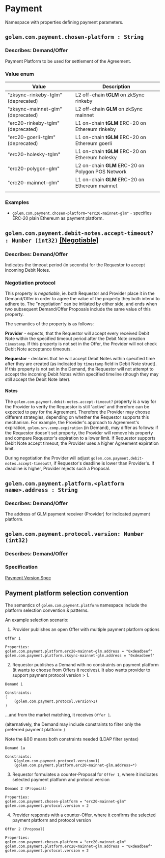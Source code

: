 # Payment
Namespace with properties defining payment parameters. 

## `golem.com.payment.chosen-platform : String`

### Describes: Demand/Offer

Payment Platform to be used for settlement of the Agreement.

### Value enum
| Value                              | Description                                       |
|------------------------------------|---------------------------------------------------|
| "zksync-rinkeby-tglm" (deprecated) | L2 off-chain **tGLM** on zkSync rinkeby           |
| "zksync-mainnet-glm" (deprecated)  | L2 off-chain **GLM** on zkSync mainnet            |
| "erc20-rinkeby-tglm" (deprecated)  | L1 on-chain **tGLM** ERC-20 on Ethereum rinkeby   |
| "erc20-goerli-tglm" (deprecated)   | L1 on-chain **tGLM** ERC-20 on Ethereum goerli    |
| "erc20-holesky-tglm"               | L1 on-chain **tGLM** ERC-20 on Ethereum holesky   |
| "erc20-polygon-glm"                | L2 on-chain **GLM** ERC-20 on Polygon POS Network |
| "erc20-mainnet-glm"                | L1 on-chain **GLM** ERC-20 on Ethereum mainnet    |
|                                    |                                                   |

### **Examples**
* `golem.com.payment.chosen-platform="erc20-mainnet-glm"` - specifies ERC-20 plain Ethereum as payment platform.

## `golem.com.payment.debit-notes.accept-timeout? : Number (int32)` [[Negotiable]](/standards/README.md#fact-vs-negotiable-properties)

### Describes: Demand/Offer

Indicates the timeout period (in seconds) for the Requestor to accept incoming Debit Notes.

### Negotiation protocol

This property is *negotiable*, ie. both Requestor and Provider place it in the Demand/Offer in order to agree the value of the property they both intend to adhere to. The "negotiation" can be initiated by either side, and ends when two subsequent Demand/Offer Proposals include the same value of this property.

The semantics of the property is as follows:

**Provider** - expects, that the Requestor will accept every received Debit Note within the specified timeout period after the Debit Note creation `timestamp`. If this property is not set in the Offer, the Provider will not check Debit Note acceptance timeouts.

**Requestor** - declares that he will accept Debit Notes within specified time after they are created (as indicated by `timestamp` field in Debit Note struct). If this property is not set in the Demand, the Requestor will not attempt to accept the incoming Debit Notes within specified timeline (though they may still accept the Debit Note later).

#### Notes

The `golem.com.payment.debit-notes.accept-timeout?` property is a way for the Provider to verify the Requestor is still 'active' and therefore can be expected to pay for the Agreement. Therefore the Provider may choose different strategies, depending on whether the Requestor supports this mechanism. For example, the Provider's approach to Agreement's expiration, `golem.srv.comp.expiration` (in Demand), may differ as follows: if the Requestor doesn't set property, the Provider will remove his property and compare Requestor's expiration to a lower limit. If Requestor supports Debit Note accept timeout, the Provider uses a higher Agreement expiration limit.

During negotiation the Provider will adjust `golem.com.payment.debit-notes.accept-timeout?`, if Requestor's deadline is lower than Provider's. If deadline is higher, Provider rejects such a Proposal.

## `golem.com.payment.platform.<platform name>.address : String`

### Describes: Demand/Offer

The address of GLM payment receiver (Provider) for indicated payment platform.

## `golem.com.payment.protocol.version: Number (int32)`

### Describes: Demand/Offer

### Specification

[Payment Version Spec](../../../spec/payment-version.md)

## Payment platform selection convention

The semantics of `golem.com.payment.platform` namespace include the platform selection convention & patterns. 

An example selection scenario:

1. Provider publishes an open Offer with multiple payment platform options 
```
Offer 1

Properties:
golem.com.payment.platform.erc20-mainnet-glm.address = "0xdeadbeef"
golem.com.payment.platform.zksync-mainnet-glm.address = "0xdeadbeef"
```

2. Requestor publishes a Demand with no constraints on payment platform (it wants to choose from Offers it receives).
It also wants provider to support payment protocol version > 1.

```
Demand 1

Constraints:
(
    (golem.com.payment.protocol.version>1)
)
```
...and from the market matching, it receives `Offer 1`.

(alternatively, the Demand may include constraints to filter only the preferred payment platform: )

Note the &()() means both constraints needed (LDAP filter syntax)
```
Demand 1a

Constraints:
    &(golem.com.payment.protocol.version>1)
    (golem.com.payment.platform.erc20-mainnet-glm.address=*)
```

3. Requestor formulates a counter-Proposal for `Offer 1`, where it indicates selected payment platform and protocol version
```
Demand 2 (Proposal)

Properties:
golem.com.payment.chosen-platform = "erc20-mainnet-glm"
golem.com.payment.protocol.version = 2
```

4. Provider responds with a counter-Offer, where it confirms the selected payment platform and protocol version
```
Offer 2 (Proposal)

Properties:
golem.com.payment.chosen-platform = "erc20-mainnet-glm"
golem.com.payment.platform.erc20-mainnet-glm.address = "0xdeadbeef"
golem.com.payment.protocol.version = 2
```


